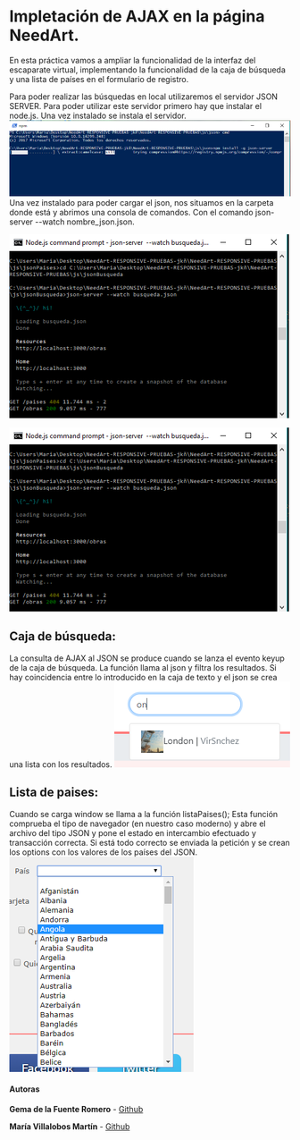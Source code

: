 # Impletación de AJAX en la página NeedArt.

En esta práctica vamos a ampliar la funcionalidad de la interfaz del escaparate virtual, implementando la funcionalidad de la caja de búsqueda y una lista de países en el formulario de registro.

Para poder realizar las búsquedas en local utilizaremos el servidor JSON SERVER. 
Para poder utilizar este servidor primero hay que instalar el node.js. Una vez instalado se instala el servidor.
![instalacion JSON SERVER](/img/imgREADME/instalarJSONSERVER.PNG)
Una vez instalado para poder cargar el json, nos situamos en la carpeta donde está y abrimos una consola de comandos. Con el comando json-server --watch nombre_json.json.

![cargar json](/img/imgREADME/jsonBUSQUEDA.PNG)

![cargar json](/img/imgREADME/jsonBUSQUEDA.PNG)

## Caja de búsqueda:

La consulta de AJAX al JSON se produce cuando se lanza el evento keyup de la caja de búsqueda. La función llama al json y filtra los resultados. Si hay coincidencia entre lo introducido en la caja de texto y el json se crea una lista con los resultados.
![caja de busqueda](/img/imgREADME/ejemploBusqueda.PNG)

## Lista de paises:

Cuando se carga window se llama a la función listaPaises();
Esta función comprueba el tipo de navegador (en nuestro caso moderno) y abre el archivo del tipo JSON y pone el estado en intercambio efectuado y transacción correcta. Si está todo correcto se enviada la petición y se crean los options con los valores de los países del JSON.
![caja de busqueda](/img/imgREADME/ejemploPaises.PNG)


#### Autoras


 **Gema de la Fuente Romero** - [Github](https://github.com/Gema-de-la-Fuente)
 
 **María Villalobos Martín** - [Github](https://github.com/mariavm6)
